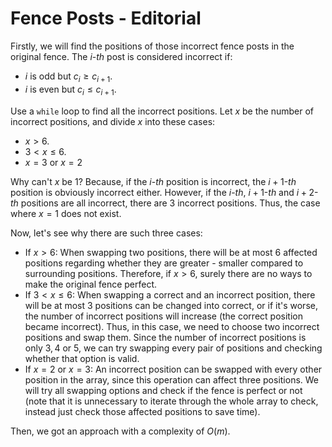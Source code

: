 # Fence Posts - Editorial

Firstly, we will find the positions of those incorrect fence posts in the original fence. The $i$-$th$ post is considered incorrect if:

- $i$ is odd but $c_i \ge c_{i + 1}$.
- $i$ is even but $c_i \le c_{i + 1}$.

Use a `while` loop to find all the incorrect positions. Let $x$ be the number of incorrect positions, and divide $x$ into these cases:

- $x > 6$.
- $3 < x \le 6$.
- $x = 3$ or $x = 2$

Why can't $x$ be $1$? Because, if the $i$-$th$ position is incorrect, the $i + 1$-$th$ position is obviously incorrect either. However, if the $i$-$th$, $i + 1$-$th$ and $i+2$-$th$ positions are all incorrect, there are $3$ incorrect positions. Thus, the case where $x = 1$ does not exist.

Now, let's see why there are such three cases:

- If $x > 6$: When swapping two positions, there will be at most $6$ affected positions regarding whether they are greater - smaller compared to surrounding positions. Therefore, if $x > 6,$ surely there are no ways to make the original fence perfect.
- If $3 < x \le 6$: When swapping a correct and an incorrect position, there will be at most $3$ positions can be changed into correct, or if it's worse, the number of incorrect positions will increase (the correct position became incorrect). Thus, in this case, we need to choose two incorrect positions and swap them. Since the number of incorrect positions is only $3, 4$ or $5,$ we can try swapping every pair of positions and checking whether that option is valid.
- If $x = 2$ or $x = 3$: An incorrect position can be swapped with every other position in the array, since this operation can affect three positions. We will try all swapping options and check if the fence is perfect or not (note that it is unnecessary to iterate through the whole array to check, instead just check those affected positions to save time).

Then, we got an approach with a complexity of $O(m)$.